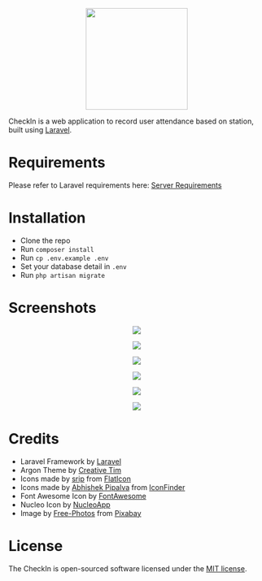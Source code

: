 <p align="center"><img src="https://res.cloudinary.com/syahzul/image/upload/v1595138124/checkin-logo_vme7xf.png" width="200"></p>

CheckIn is a web application to record user attendance based on station, built using [Laravel](https://laravel.com). 

# Requirements

Please refer to Laravel requirements here: [Server Requirements](https://laravel.com/docs/7.x/installation#server-requirements)

# Installation

- Clone the repo
- Run `composer install`
- Run `cp .env.example .env`
- Set your database detail in `.env`
- Run `php artisan migrate`

# Screenshots

<p align="center"><img src="https://res.cloudinary.com/syahzul/image/upload/v1595138572/Screenshot_2020-07-19_at_1.59.00_PM_p3ww45.png"></p>
<p align="center"><img src="https://res.cloudinary.com/syahzul/image/upload/v1595138572/Screenshot_2020-07-19_at_1.59.11_PM_q0ikgs.png"></p>
<p align="center"><img src="https://res.cloudinary.com/syahzul/image/upload/v1595138572/Screenshot_2020-07-19_at_1.59.26_PM_infutx.png"></p>
<p align="center"><img src="https://res.cloudinary.com/syahzul/image/upload/v1595138572/Screenshot_2020-07-19_at_2.00.18_PM_bvfrjq.png"></p>
<p align="center"><img src="https://res.cloudinary.com/syahzul/image/upload/v1595138572/Screenshot_2020-07-19_at_1.59.16_PM_lb12hj.png"></p>
<p align="center"><img src="https://res.cloudinary.com/syahzul/image/upload/v1595138573/Screenshot_2020-07-19_at_2.01.02_PM_wcswoy.png"></p>

# Credits

- Laravel Framework by [Laravel](https://laravel.com)
- Argon Theme by [Creative Tim](https://www.creative-tim.com/product/argon-dashboard)
- Icons made by [srip](https://www.flaticon.com/authors/srip) from [FlatIcon](https://www.flaticon.com)
- Icons made by [Abhishek Pipalva](https://www.iconfinder.com/abhishekpipalva) from [IconFinder](https://www.iconfinder.com)
- Font Awesome Icon by [FontAwesome](https://fontawesome.com/)
- Nucleo Icon by [NucleoApp](https://nucleoapp.com/)
- Image by [Free-Photos](https://pixabay.com/users/Free-Photos-242387/) from [Pixabay](https://pixabay.com)

# License

The CheckIn is open-sourced software licensed under the [MIT license](https://opensource.org/licenses/MIT).

